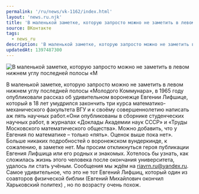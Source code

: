 ```yaml
---
permalink: '/ru/news/vk-1162/index.html'
layout: 'news.ru.njk'
title: 'В маленькой заметке, которую запросто можно не заметить в левом нижнем углу последней полосы «М'
source: ВКонтакте
tags:
  - news_ru
description: 'В маленькой заметке, которую запросто можно не заметить в левом нижнем углу последней полосы «М'
updatedAt: 1397487300
---
```

![В маленькой заметке, которую запросто можно не заметить в левом нижнем углу последней полосы «М](https://sun9-34.userapi.com/impf/c607823/v607823833/53a7/wJIVD_MgoIE.jpg?size=460x724&quality=96&proxy=1&sign=c9bd6aa4f7ab63f4c642816a8b33fcc5&c_uniq_tag=kaVDzKemhlIoLrDGZzkvmUQof-_VNHptfdj8AADm8Ps&type=album)

В маленькой заметке, которую запросто можно не заметить в левом нижнем углу последней полосы «Молодого Коммунара», в 1965 году опубликовали рассказ об удивительном воронежце Евгении Лифшице, который в 18 лет умудрился закончить три курса математико-механического факультета ВГУ и к своёму совершеннолетию написать аж пять научных работ.«Они опубликованы в сборнике студенческих научных работ, в журналах «Доклады Академии наук СССР» и «Труды Московского математического общества». Можно добавить, что у Евгения по математике – только «пять». Оценок выше пока нет». Больше никаких подробностей о воронежском вундеркинде, к сожалению, в заметке нет. Мы просим откликнуться героя публикации Евгения Лифшица или его родных и знакомых. Хотелось бы узнать, как сложилась жизнь этого человека после окончания университета, удалось ли стать учёным. Сообщения мы ждём на riavrn.ru@yandex.ru.
Самое удивительное, что это не тот Евгений Лифшиц, который один из соавторов физической библии (Евгений Михайлович окончил Харьковский политех) , но по возрасту очень похож.
